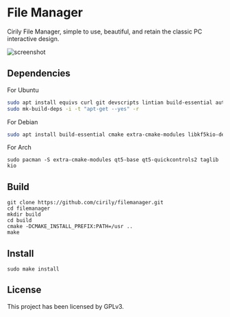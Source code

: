 # File Manager

Cirily File Manager, simple to use, beautiful, and retain the classic PC interactive design. 

![screenshot](screenshots/Screenshot_20211025_151224.png)

## Dependencies

For Ubuntu

```bash
sudo apt install equivs curl git devscripts lintian build-essential automake autotools-dev --no-install-recommends
sudo mk-build-deps -i -t "apt-get --yes" -r
```

For Debian

```bash
sudo apt install build-essential cmake extra-cmake-modules libkf5kio-dev libkf5solid-dev libkf5windowsystem-dev libkf5config-dev qtbase5-dev qtbase5-private-dev qtdeclarative5-dev qtquickcontrols2-5-dev qttools5-dev qttools5-dev-tools
```

For  Arch

```shell
sudo pacman -S extra-cmake-modules qt5-base qt5-quickcontrols2 taglib kio
```

## Build

```shell
git clone https://github.com/cirily/filemanager.git
cd filemanager
mkdir build
cd build
cmake -DCMAKE_INSTALL_PREFIX:PATH=/usr ..
make
```

## Install

```shell
sudo make install
```

## License

This project has been licensed by GPLv3.
